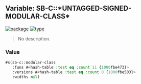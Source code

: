 ## Variable: SB-C::\*UNTAGGED-SIGNED-MODULAR-CLASS\*
[![package](https://img.shields.io/badge/Package-SB--C-5f9ea0.svg?style=social&colorA=999999)](../) [![type](https://img.shields.io/badge/Type-Variable-5f9ea0.svg?style=social&colorA=999999)](../#variable) 

> No description.

### Value
```cl
#s(sb-c::modular-class
   :funs #<hash-table :test eq :count 11 {1000fbe473}>
   :versions #<hash-table :test eq :count 0 {1000fbe503}>
   :widths nil)
```
